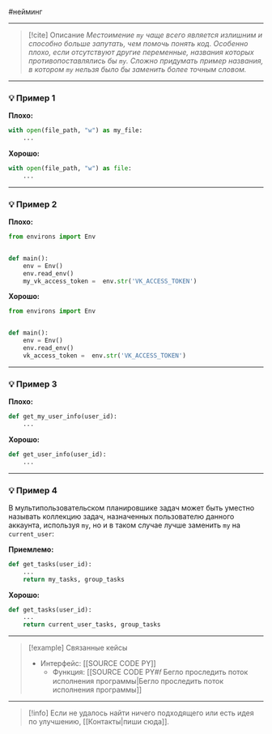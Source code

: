 #нейминг 
***

> [!cite] Описание
>_Местоимение `my` чаще всего является излишним и способно больше запутать, чем помочь понять код. Особенно плохо, если отсутствуют другие переменные, названия которых противопоставлялись бы `my`. Сложно придумать пример названия, в котором `my` нельзя было бы заменить более точным словом._

***
### 💡 Пример 1


**Плохо:**
```python
with open(file_path, "w") as my_file:
	...
```

**Хорошо:**
```python
with open(file_path, "w") as file:
	...
```

***
### 💡 Пример 2


**Плохо:**
```python
from environs import Env


def main():
	env = Env()
	env.read_env()
	my_vk_access_token =  env.str('VK_ACCESS_TOKEN')
```

**Хорошо:**
```python
from environs import Env


def main():
	env = Env()
	env.read_env()
	vk_access_token =  env.str('VK_ACCESS_TOKEN')
```

***
### 💡 Пример 3


**Плохо:**
```python
def get_my_user_info(user_id):
	...
```

**Хорошо:**
```python
def get_user_info(user_id):
	...
```

***
### 💡 Пример 4
В мультипользовательском планировшике задач может быть уместно называть коллекцию задач, назначенных пользователю данного аккаунта, используя `my`, но и в таком случае лучше заменить `my` на `current_user`:

**Приемлемо:**
```python
def get_tasks(user_id):
	...
	return my_tasks, group_tasks
```

**Хорошо:**
```python
def get_tasks(user_id):
	...
	return current_user_tasks, group_tasks
```

***

> [!example] Связанные кейсы
>- Интерфейс: [[SOURCE CODE PY]]
>	- Функция: [[SOURCE CODE PY#𝑓 Бегло проследить поток исполнения программы|Бегло проследить поток исполнения программы]]

***

> [!info]
> Если не удалось найти ничего подходящего или есть идея по улучшению, [[Контакты|пиши сюда]].
